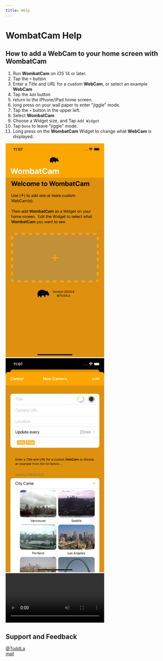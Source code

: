 ```yaml
---
title: Help
---
```

# **WombatCam** Help

## How to add a **WebCam** to your home screen with **WombatCam**

1.  Run **WombatCam** on iOS 14 or later.
2.  Tap the `+` button
3.  Enter a *Title* and *URL* for a custom **WebCam**, or select an example **WebCam**
4.  Tap the `Add` button
5.  return to the iPhone/iPad home screen.
6.  long press on your wall paper to enter "jiggle" mode.
7.  Tap the ` + ` button in the upper left.
8.  Select **WombatCam**
9.  Choose a Widget size, and Tap `Add Widget`
10. Tap `Done` to leave "jiggle" mode.
11. Long press on the **WombatCam** Widget to change what **WebCam** is displayed.

<img src="WombatCamFirstTimeScreen1.png" style="width:30%;min-width:320px"> <img src="WombatCamFirstTimeScreen2.png" style="width:30%;min-width:320px"> <video src="WombatCamFirstTime.m4v" style="width:30%;min-width:320px" autoplay loop>
  
## Support and Feedback
[@ToddLa](https://twitter.com/ToddLa)  
[mail](mailto:ToddLa+WombatCam@HotMail.com)  
